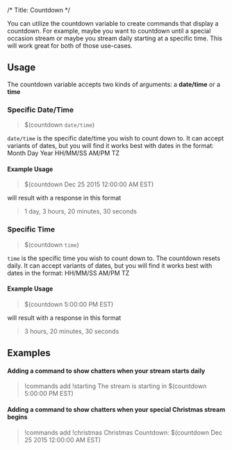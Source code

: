 /*
Title: Countdown
*/

You can utilize the countdown variable to create commands that display a countdown. For example, maybe you want to countdown until a special occasion stream or maybe you stream daily starting at a specific time. This will work great for both of those use-cases.

## Usage

The countdown variable accepts two kinds of arguments: a **date/time** or a **time**

### Specific Date/Time

> $(countdown `date/time`)

`date/time` is the specific date/time you wish to count down to. It can accept variants of dates, but you will find it works best with dates in the format: Month Day Year HH/MM/SS AM/PM TZ

#### Example Usage

> $(countdown Dec 25 2015 12:00:00 AM EST)

will result with a response in this format

> 1 day, 3 hours, 20 minutes, 30 seconds

### Specific Time

> $(countdown `time`)

`time` is the specific time you wish to count down to. The countdown resets daily. It can accept variants of dates, but you will find it works best with dates in the format: HH/MM/SS AM/PM TZ

#### Example Usage

> $(countdown 5:00:00 PM EST)

will result with a response in this format

> 3 hours, 20 minutes, 30 seconds

## Examples

#### Adding a command to show chatters when your stream starts daily

> !commands add !starting The stream is starting in $(countdown 5:00:00 PM EST)

#### Adding a command to show chatters when your special Christmas stream begins

> !commands add !christmas Christmas Countdown: $(countdown Dec 25 2015 12:00:00 AM EST)
